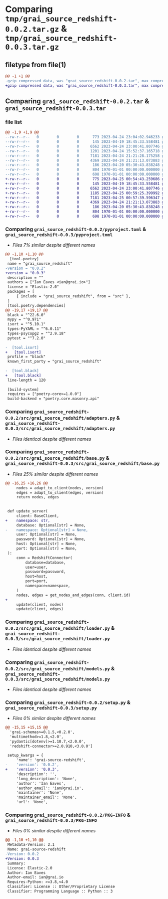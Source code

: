 # Comparing `tmp/grai_source_redshift-0.0.2.tar.gz` & `tmp/grai_source_redshift-0.0.3.tar.gz`

## filetype from file(1)

```diff
@@ -1 +1 @@
-gzip compressed data, was "grai_source_redshift-0.0.2.tar", max compression
+gzip compressed data, was "grai_source_redshift-0.0.3.tar", max compression
```

## Comparing `grai_source_redshift-0.0.2.tar` & `grai_source_redshift-0.0.3.tar`

### file list

```diff
@@ -1,9 +1,9 @@
--rw-r--r--   0        0        0      773 2023-04-24 23:04:02.946233 grai_source_redshift-0.0.2/pyproject.toml
--rw-r--r--   0        0        0      145 2023-04-19 18:45:33.558481 grai_source_redshift-0.0.2/src/grai_source_redshift/__init__.py
--rw-r--r--   0        0        0     6562 2023-04-24 23:00:41.807746 grai_source_redshift-0.0.2/src/grai_source_redshift/adapters.py
--rw-r--r--   0        0        0     1201 2023-04-24 15:52:37.165718 grai_source_redshift-0.0.2/src/grai_source_redshift/base.py
--rw-r--r--   0        0        0     7181 2023-04-24 21:21:28.175258 grai_source_redshift-0.0.2/src/grai_source_redshift/loader.py
--rw-r--r--   0        0        0     4369 2023-04-24 21:21:13.073883 grai_source_redshift-0.0.2/src/grai_source_redshift/models.py
--rw-r--r--   0        0        0      186 2023-04-20 05:30:43.838248 grai_source_redshift-0.0.2/src/grai_source_redshift/package_definitions.py
--rw-r--r--   0        0        0      804 1970-01-01 00:00:00.000000 grai_source_redshift-0.0.2/setup.py
--rw-r--r--   0        0        0      698 1970-01-01 00:00:00.000000 grai_source_redshift-0.0.2/PKG-INFO
+-rw-r--r--   0        0        0      775 2023-04-25 00:54:43.259686 grai_source_redshift-0.0.3/pyproject.toml
+-rw-r--r--   0        0        0      145 2023-04-19 18:45:33.558481 grai_source_redshift-0.0.3/src/grai_source_redshift/__init__.py
+-rw-r--r--   0        0        0     6562 2023-04-24 23:00:41.807746 grai_source_redshift-0.0.3/src/grai_source_redshift/adapters.py
+-rw-r--r--   0        0        0     1185 2023-04-25 00:59:25.399992 grai_source_redshift-0.0.3/src/grai_source_redshift/base.py
+-rw-r--r--   0        0        0     7181 2023-04-25 00:57:39.596347 grai_source_redshift-0.0.3/src/grai_source_redshift/loader.py
+-rw-r--r--   0        0        0     4369 2023-04-24 21:21:13.073883 grai_source_redshift-0.0.3/src/grai_source_redshift/models.py
+-rw-r--r--   0        0        0      186 2023-04-20 05:30:43.838248 grai_source_redshift-0.0.3/src/grai_source_redshift/package_definitions.py
+-rw-r--r--   0        0        0      804 1970-01-01 00:00:00.000000 grai_source_redshift-0.0.3/setup.py
+-rw-r--r--   0        0        0      698 1970-01-01 00:00:00.000000 grai_source_redshift-0.0.3/PKG-INFO
```

### Comparing `grai_source_redshift-0.0.2/pyproject.toml` & `grai_source_redshift-0.0.3/pyproject.toml`

 * *Files 7% similar despite different names*

```diff
@@ -1,10 +1,10 @@
  [tool.poetry]
 name = "grai_source_redshift"
-version = "0.0.2"
+version = "0.0.3"
 description = ""
 authors = ["Ian Eaves <ian@grai.io>"]
 license = "Elastic-2.0"
 packages = [
     { include = "grai_source_redshift", from = "src" },
 ]
 [tool.poetry.dependencies]
@@ -19,17 +19,17 @@
 black = "^22.6.0"
 mypy = "^0.971"
 isort = "^5.10.1"
 types-PyYAML = "^6.0.11"
 types-psycopg2 = "^2.9.18"
 pytest = "^7.2.0"
 
-  [tool.isort]
+   [tool.isort]
 profile = "black"
 known_first_party = "grai_source_redshift"
 
-  [tool.black]
+   [tool.black]
 line-length = 120
 
 [build-system]
 requires = ["poetry-core>=1.0.0"]
 build-backend = "poetry.core.masonry.api"
```

### Comparing `grai_source_redshift-0.0.2/src/grai_source_redshift/adapters.py` & `grai_source_redshift-0.0.3/src/grai_source_redshift/adapters.py`

 * *Files identical despite different names*

### Comparing `grai_source_redshift-0.0.2/src/grai_source_redshift/base.py` & `grai_source_redshift-0.0.3/src/grai_source_redshift/base.py`

 * *Files 25% similar despite different names*

```diff
@@ -16,25 +16,26 @@
     nodes = adapt_to_client(nodes, version)
     edges = adapt_to_client(edges, version)
     return nodes, edges
 
 
 def update_server(
     client: BaseClient,
+    namespace: str,
     database: Optional[str] = None,
-    namespace: Optional[str] = None,
     user: Optional[str] = None,
     password: Optional[str] = None,
     host: Optional[str] = None,
     port: Optional[str] = None,
 ):
     conn = RedshiftConnector(
         database=database,
         user=user,
         password=password,
         host=host,
         port=port,
         namespace=namespace,
     )
     nodes, edges = get_nodes_and_edges(conn, client.id)
+
     update(client, nodes)
     update(client, edges)
```

### Comparing `grai_source_redshift-0.0.2/src/grai_source_redshift/loader.py` & `grai_source_redshift-0.0.3/src/grai_source_redshift/loader.py`

 * *Files identical despite different names*

### Comparing `grai_source_redshift-0.0.2/src/grai_source_redshift/models.py` & `grai_source_redshift-0.0.3/src/grai_source_redshift/models.py`

 * *Files identical despite different names*

### Comparing `grai_source_redshift-0.0.2/setup.py` & `grai_source_redshift-0.0.3/setup.py`

 * *Files 0% similar despite different names*

```diff
@@ -15,15 +15,15 @@
  'grai-schemas>=0.1.5,<0.2.0',
  'multimethod>=1.8,<2.0',
  'pydantic[dotenv]>=1.10.7,<2.0.0',
  'redshift-connector>=2.0.910,<3.0.0']
 
 setup_kwargs = {
     'name': 'grai-source-redshift',
-    'version': '0.0.2',
+    'version': '0.0.3',
     'description': '',
     'long_description': 'None',
     'author': 'Ian Eaves',
     'author_email': 'ian@grai.io',
     'maintainer': 'None',
     'maintainer_email': 'None',
     'url': 'None',
```

### Comparing `grai_source_redshift-0.0.2/PKG-INFO` & `grai_source_redshift-0.0.3/PKG-INFO`

 * *Files 0% similar despite different names*

```diff
@@ -1,10 +1,10 @@
 Metadata-Version: 2.1
 Name: grai-source-redshift
-Version: 0.0.2
+Version: 0.0.3
 Summary: 
 License: Elastic-2.0
 Author: Ian Eaves
 Author-email: ian@grai.io
 Requires-Python: >=3.8,<4.0
 Classifier: License :: Other/Proprietary License
 Classifier: Programming Language :: Python :: 3
```


